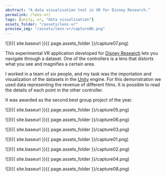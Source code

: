 ```yaml
---
abstract: "A data visualisation tool in VR for Disney Research."
permalink: /lens-vr/
tags: [unity, vr, "data visualisation"]
assets_folder: "/assets/lens-vr"
preview_img: "/assets/lens-vr/capture06.png"
---
```


![]({{ site.baseurl }}{{ page.assets_folder }}/capture07.png)

This experimental VR application developed for [Disney Research](https://www.disneyresearch.com/) lets you navigate through a dataset. One of the controllers is a lens that distorts what you see and magnifies a certain area.

I worked in a team of six people, and my task was the importation and visualization of the datasets in the [Unity](https://unity3d.com/) engine. For this demonstration we used data representing the revenue of different films. It is possible to read the details of each point in the other controller.

It was awarded as the second best group project of the year.

![]({{ site.baseurl }}{{ page.assets_folder }}/capture05.png)

![]({{ site.baseurl }}{{ page.assets_folder }}/capture06.png)

![]({{ site.baseurl }}{{ page.assets_folder }}/capture03.png)

![]({{ site.baseurl }}{{ page.assets_folder }}/capture01.png)

![]({{ site.baseurl }}{{ page.assets_folder }}/capture02.png)

![]({{ site.baseurl }}{{ page.assets_folder }}/capture04.png)

![]({{ site.baseurl }}{{ page.assets_folder }}/capture08.png)
